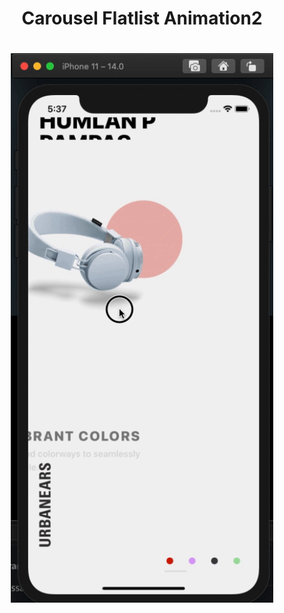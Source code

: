 
<h1 align="center">Carousel Flatlist Animation2</h1>

<h1 align="center">
    <img src="https://github.com/LucasReinaldo/carousel-flatlist-animation2/blob/master/assets/carousel-flatlist-animation.gif" alt="Home" width="420" />
</h1>


